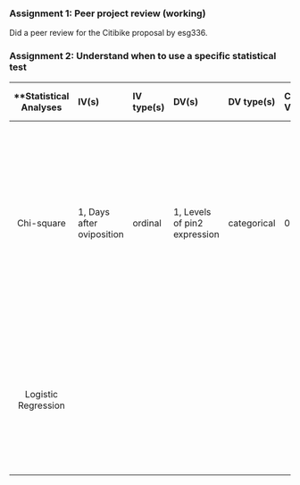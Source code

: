 ### Assignment 1: Peer project review (working)
Did a peer review for the Citibike proposal by esg336.

### Assignment 2: Understand when to use a specific statistical test
| **Statistical Analyses	|  IV(s)  |  IV type(s) |  DV(s)  |  DV type(s)  |  Control Var | Control Var type  | Question to be answered | _H0_ | alpha | link to paper **| 
|:----------:|:----------|:------------|:-------------|:-------------|:------------|:------------- |:------------------|:----:|:-------:|:-------|
Chi-square	| 1, Days after oviposition | ordinal | 1, Levels of pin2 expression| categorical | 0 | N/A | 	Do tomato plants recognize H. zea oviposition as an indicator of future herbivory and induce or prime defenses targeting neonates to hatch | Tomato plants do not recognize H. zea oviposition as an indicator of future herbivory, and they do not induce or prime defenses targeting neonates to hatch | 0.05 | [Insect Eggs Can Enhance Wound Response in Plants: A Study System of Tomato Solanum lycopersicum L. and Helicoverpa zea Boddie](http://journals.plos.org/plosone/article?id=10.1371/journal.pone.0037420) | 
Logistic Regression | |||||| Gene Ontology membership is correlated with the Differential Expression test significance even after adjusting for length bias. || [Length Bias Correction in Gene Ontology Enrichment Analysis Using Logistic Regression] (http://journals.plos.org/plosone/article?id=10.1371/journal.pone.0046128)
